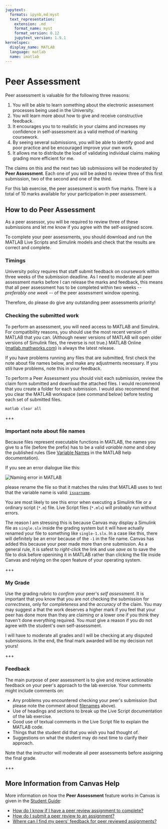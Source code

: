 ```yaml
---
jupytext:
  formats: ipynb,md:myst
  text_representation:
    extension: .md
    format_name: myst
    format_version: 0.12
    jupytext_version: 1.9.1
kernelspec:
  display_name: MATLAB
  language: matlab
  name: imatlab
---
```


# Peer Assessment

Peer assessment is valuable for the following three reasons:

1. You will be able to learn something about the electronic assessment processes being used in the University.
2. You will learn more about how to give and receive constructive feedback.
3. It encourages you to to realistic in your claims and increases my confidence in self-assessment as a valid method of marking coursework.
4. By seeing several submissions, you will be able to identify good and poor practice and be encouraged improve your own work.
5. It allows me to distribute the load of validating individual claims making grading more efficient for me.

The claims on this and the next two lab submissions will be moderated by **Peer Assessment**. Each one of you will be asked to review three of this first submission, two of the second and one of the third. 

For this lab exercise, the peer assessment is worth five marks. There is a total of 10 marks available for your participation in peer assessment. 

## How to do Peer Assessment

As a peer assessor, you will be required to review three of these submissions and let me know if you agree with the self-assigned score. 

To complete your peer assessments, you should download and run the MATLAB Live Scripts and Simulink models and check that the results are correct and complete.

### Timings

University policy requires that staff submit feedback on coursework within three weeks of the submission deadline. As I need to moderate all peer assessment marks before I can release the marks and feedback, this means that all peer assessment has to be completed within two weeks -- *preferably one week* -- of the peer assessment window opening. 

Therefore, do please do give any outstanding peer assessments priority!


### Checking the submitted work

To perform an assessment, you will need access to MATLAB and Simulink. For compatibility reasons, you should use the most recent version of MATLAB that you can. (Although newer versions of MATLAB will open older versions of Simulink files, the reverse is not true.) MATLAB Online ([matlab.mathworks.com](https://matlab.mathworks.com)) is always the latest release. 

If you have problems running any files that are submitted, first check the note about file names below, and make any adjustments necessary. If you still have problems, note this in your feedback.

To perform a Peer Assessment you should visit each submission, review the claim form submitted and download the attached files. I would recommend that you create a folder for each submission. I would also recommend that you clear the MATLAB workspace (see command below) before testing each set of submitted files.

``matlab
clear all
``

+++

### Important note about file names

Because files represent executable functions in MATLAB, the names you give to a file (before the prefix) has to be a valid *variable name* and obey the published rules (See [Variable Names](https://uk.mathworks.com/help/matlab/matlab_prog/variable-names.html) in the MATLAB help documentation). 

If you see an error dialogue like this: 

![Naming error in MATLAB](lab01/naming-error.png)

please rename the file so that it matches the rules that MATLAB uses to test that the variable name is valid:
[`isvarname`](https://uk.mathworks.com/help/matlab/ref/isvarname.html).

You are most likely to see this error when executing a Simulink file or a ordinary script (`*.m`) file. Live Script files (`*.mlx`) will probably run without errors.

The reason I am stressing this is because Canvas may display a Simulink file as `single.slx` inside the grading system but it will have actually renamed your file to something like `single-1.slx`. In a case like this, there will definitely be an error because of the `-1` in the file name. Canvas has added this because your peer made more than one submission. As a general rule, it is safest to *right-click* the link and use *save as* to save the file to disk before openining it in MATLAB rather than clicking the file inside Canvas and relying on the open feature of your operating system.

+++

### My Grade

Use the grading rubric to *confirm* your peer's *self assessment*. It is important that you know that you are not checking the submission for *correctness*, only for *completeness* and the *accuracy* of the claim. You may may suggest a that the work deserves a higher mark if you feel that your peer has done more than they are claiming or a lower one if you think they haven't done everything required. You *must* give a reason if you do not agree with the student's own self-assessment. 

I will have to moderate all grades and I will be checking at any disputed submissions. In the end, the final mark awarded will be my decision not yours!

+++

### Feedback

The main purpose of peer assessment is to give and recieve actionable feedback on your peer's approach to the lab exercise. Your comments might include comments on:

* Any problems you encountered checking your peer's submission (but please note the comment about [filenames](#important_note_about_filenames) above).
* Use of headings and sections to break up the Live Script documentation of the lab exercise.
* Good use of textual comments in the Live Script file to explain the MATLAB code.
* Things that the student did that you wish you had thought of.
* Suggestions on what the student may do next time to clarify their approach.

Note that the instructor will moderate all peer assessments before assigning the final grade.

+++

## More Information from Canvas Help

More information on how the **Peer Assessment** feature works in Canvas is given in the [Student Guide](https://community.canvaslms.com/docs/DOC-10701-canvas-student-guide-table-of-contents): 

* [How do I know if I have a peer review assignment to complete?](https://community.canvaslms.com/docs/DOC-10550-4212103951)
* [How do I submit a peer review to an assignment?](https://community.canvaslms.com/docs/DOC-10651-421254363)
* [Where can I find my peers' feedback for peer reviewed assignments?](https://community.canvaslms.com/docs/DOC-10552-4212103952)
